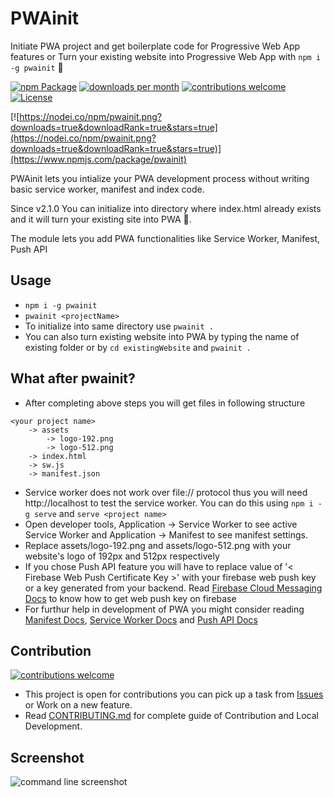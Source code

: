 # PWAinit
Initiate PWA project and get boilerplate code for Progressive Web App features or Turn your existing website into Progressive Web App with `npm i -g pwainit` 🎉

[![npm Package](https://img.shields.io/npm/v/pwainit.svg)](https://www.npmjs.org/package/pwainit) [![downloads per month](http://img.shields.io/npm/dm/pwainit.svg)](https://www.npmjs.org/package/pwainit) [![contributions welcome](https://img.shields.io/badge/contributions-welcome-brightgreen.svg?style=flat)](https://github.com/saurabhdaware/pwainit/issues) [![License](https://img.shields.io/npm/l/pwainit.svg)](https://github.com/saurabhdaware/pwainit/blob/master/LICENSE)

[![https://nodei.co/npm/pwainit.png?downloads=true&downloadRank=true&stars=true](https://nodei.co/npm/pwainit.png?downloads=true&downloadRank=true&stars=true)](https://www.npmjs.com/package/pwainit)

PWAinit lets you intialize your PWA development process without writing basic service worker, manifest and index code.

Since v2.1.0 You can initialize into directory where index.html already exists and it will turn your existing site into PWA 🎉.

The module lets you add PWA functionalities like Service Worker, Manifest, Push API

## Usage
- `npm i -g pwainit`
- `pwainit <projectName>`  
- To initialize into same directory use `pwainit .`
- You can also turn existing website into PWA by typing the name of existing folder or by `cd existingWebsite` and `pwainit .`


## What after pwainit?
- After completing above steps you will get files in following structure
```
<your project name>
    -> assets
        -> logo-192.png
        -> logo-512.png
    -> index.html
    -> sw.js
    -> manifest.json
```
- Service worker does not work over file:// protocol thus you will need http://localhost to test the service worker. You can do this using `npm i -g serve` and `serve <project name>`
- Open developer tools, Application -> Service Worker to see active Service Worker and Application -> Manifest to see manifest settings.
- Replace assets/logo-192.png and assets/logo-512.png with your website's logo of 192px and 512px respectively
- If you chose Push API feature you will have to replace value of '< Firebase Web Push Certificate Key >' with your firebase web push key or a key generated from your backend. Read [Firebase Cloud Messaging Docs](https://firebase.google.com/docs/cloud-messaging/js/client#configure_web_credentials_with_fcm) to know how to get web push key on firebase
- For furthur help in development of PWA you might consider reading [Manifest Docs](https://developers.google.com/web/fundamentals/web-app-manifest/), [Service Worker Docs](https://developers.google.com/web/fundamentals/primers/service-workers/) and [Push API Docs](https://developers.google.com/web/ilt/pwa/introduction-to-push-notifications)



## Contribution 
[![contributions welcome](https://img.shields.io/badge/contributions-welcome-brightgreen.svg?style=flat)](https://github.com/saurabhdaware/pwainit/issues)

- This project is open for contributions you can pick up a task from [Issues](https://github.com/saurabhdaware/pwainit/issues) or Work on a new feature.
- Read [CONTRIBUTING.md](http://github.com/saurabhdaware/pwainit/blob/master/CONTRIBUTING.md) for complete guide of Contribution and Local Development.


## Screenshot
![command line screenshot](https://res.cloudinary.com/saurabhdaware/image/upload/v1557761681/npm/pwainit/pwainit.png)


